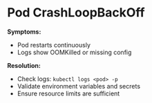 # Pod CrashLoopBackOff

**Symptoms:**
- Pod restarts continuously
- Logs show OOMKilled or missing config

**Resolution:**
- Check logs: `kubectl logs <pod> -p`
- Validate environment variables and secrets
- Ensure resource limits are sufficient
